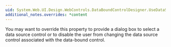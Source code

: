 ```yaml
---
uid: System.Web.UI.Design.WebControls.DataBoundControlDesigner.UseDataSourcePickerActionList
additional_notes.overrides: *content
---
```


<p>You may want to override this property to provide a dialog box to select a data source control or to disable the user from changing the data source control associated with the data-bound control.</p>


